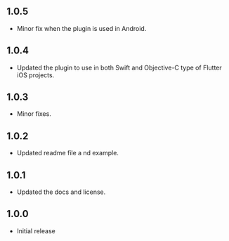 ## 1.0.5

* Minor fix when the plugin is used in Android.

## 1.0.4

* Updated the plugin to use in both Swift and Objective-C type of Flutter iOS projects.

## 1.0.3

* Minor fixes.

## 1.0.2

* Updated readme file a nd example.

## 1.0.1

* Updated the docs and license.

## 1.0.0

* Initial release




